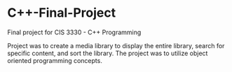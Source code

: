 # C++-Final-Project
Final project for CIS 3330 - C++ Programming

Project was to create a media library to display the entire library, search for specific content, and sort the library. The project was to utilize object oriented programming concepts.
